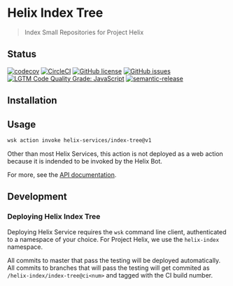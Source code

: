 # Helix Index Tree

> Index Small Repositories for Project Helix

## Status
[![codecov](https://img.shields.io/codecov/c/github/adobe/helix-index-tree.svg)](https://codecov.io/gh/adobe/helix-index-tree)
[![CircleCI](https://img.shields.io/circleci/project/github/adobe/helix-index-tree.svg)](https://circleci.com/gh/adobe/helix-index-tree)
[![GitHub license](https://img.shields.io/github/license/adobe/helix-index-tree.svg)](https://github.com/adobe/helix-index-tree/blob/master/LICENSE.txt)
[![GitHub issues](https://img.shields.io/github/issues/adobe/helix-index-tree.svg)](https://github.com/adobe/helix-index-tree/issues)
[![LGTM Code Quality Grade: JavaScript](https://img.shields.io/lgtm/grade/javascript/g/adobe/helix-index-tree.svg?logo=lgtm&logoWidth=18)](https://lgtm.com/projects/g/adobe/helix-index-tree)
[![semantic-release](https://img.shields.io/badge/%20%20%F0%9F%93%A6%F0%9F%9A%80-semantic--release-e10079.svg)](https://github.com/semantic-release/semantic-release)

## Installation

## Usage

```bash
wsk action invoke helix-services/index-tree@v1
```

Other than most Helix Services, this action is not deployed as a web action because it is indended to be invoked by the Helix Bot.

For more, see the [API documentation](docs/API.md).

## Development

### Deploying Helix Index Tree

Deploying Helix Service requires the `wsk` command line client, authenticated to a namespace of your choice. For Project Helix, we use the `helix-index` namespace.

All commits to master that pass the testing will be deployed automatically. All commits to branches that will pass the testing will get commited as `/helix-index/index-tree@ci<num>` and tagged with the CI build number.
